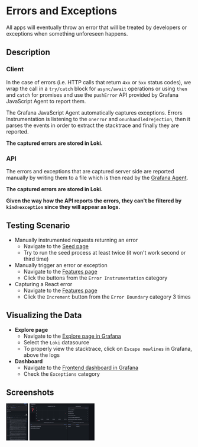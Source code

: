 # Errors and Exceptions

All apps will eventually throw an error that will be treated by developers or exceptions when something unforeseen
happens.

## Description

### Client

In the case of errors (i.e. HTTP calls that return `4xx` or `5xx` status codes), we wrap the call in a `try/catch` block
for `async/await` operations or using `then` and `catch` for promises and use the `pushError` API provided by Grafana
JavaScript Agent to report them.

The Grafana JavaScript Agent automatically captures exceptions. Errors Instrumentation is listening to the `onerror`
and `onunhandledrejection`, then it parses the events in order to extract the stacktrace and finally they are reported.

**The captured errors are stored in Loki.**

### API

The errors and exceptions that are captured server side are reported manually by writing them to a file which is then
read by the [Grafana Agent](https://github.com/grafana/agent).

**The captured errors are stored in Loki.**

**Given the way how the API reports the errors, they can't be filtered by `kind=exception` since they will appear as
logs.**

## Testing Scenario

- Manually instrumented requests returning an error
  - Navigate to the [Seed page](http://localhost:5173/seed)
  - Try to run the seed process at least twice (it won't work second or third time)
- Manually trigger an error or exception
  - Navigate to the [Features page](http://localhost:5173/features)
  - Click the buttons from the `Error Instrumentation` category
- Capturing a React error
  - Navigate to the [Features page](http://localhost:5173/features)
  - Click the `Increment` button from the `Error Boundary` category 3 times

## Visualizing the Data

- **Explore page**
  - Navigate to the [Explore page in Grafana](http://localhost:3000/explore)
  - Select the `Loki` datasource
  - To properly view the stacktrace, click on `Escape newlines` in Grafana, above the logs
- **Dashboard**
  - Navigate to the [Frontend dashboard in Grafana](http://localhost:3000/dashboards?query=Frontend)
  - Check the `Exceptions` category

## Screenshots

[<img src="../assets/features/errorsViewExplore.png" alt="Viewing errors in Explore" height="100" />](../assets/features/errorsViewExplore.png)
[<img src="../assets/features/errorsViewDashboard.png" alt="Viewing errors in Dashboard" height="100" />](../assets/features/errorsViewDashboard.png)
